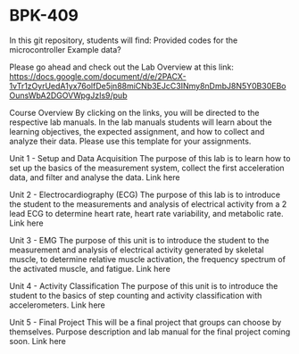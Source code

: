 # BPK-409

In this git repository, students will find:
  Provided codes for the microcontroller
  Example data?
  
Please go ahead and check out the Lab Overview at this link:
https://docs.google.com/document/d/e/2PACX-1vTr1zOyrUedA1yx76olfDe5jn88miCNb3EJcC3INmy8nDmbJ8N5Y0B30EBoOunsWbA2DGOVWpgJzIs9/pub
  
  
Course Overview
By clicking on the links, you will be directed to the respective lab manuals. In the lab manuals students will learn about the learning objectives, the expected assignment, and how to collect and analyze their data. Please use this template for your assignments. 

Unit 1 - Setup and Data Acquisition
The purpose of this lab is to learn how to set up the basics of the measurement system, collect the first acceleration data, and filter and analyse the data.
Link here

Unit 2 - Electrocardiography (ECG)
The purpose of this lab is to introduce the student to the measurements and analysis of electrical activity from a 2 lead ECG to determine heart rate, heart rate variability, and metabolic rate. 
Link here

Unit 3 - EMG
The purpose of this unit is to introduce the student to the measurement and analysis of electrical activity generated by skeletal muscle, to determine relative muscle activation, the frequency spectrum of the activated muscle, and fatigue. 
Link here

Unit 4 - Activity Classification
The purpose of this unit is to introduce the student to the basics of step counting and activity classification with accelerometers. 
Link here

Unit 5 - Final Project
This will be a final project that groups can choose by themselves. Purpose description and lab manual for the final project coming soon. 
Link here





